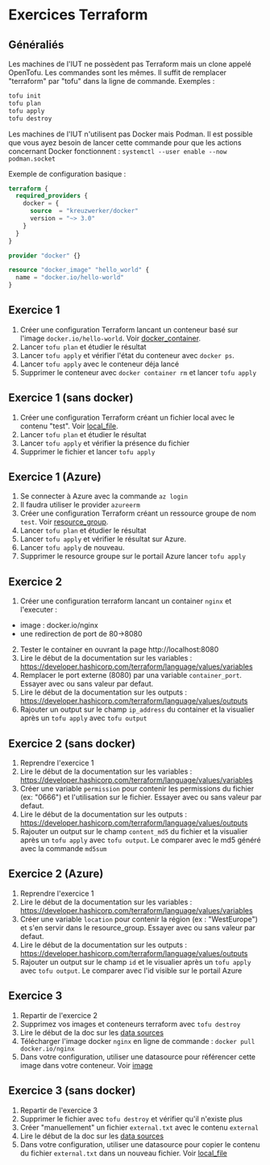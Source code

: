 # Exercices Terraform

## Généraliés

Les machines de l'IUT ne possèdent pas Terraform mais un clone appelé OpenTofu. Les commandes sont les mêmes. Il suffit de remplacer "terraform" par "tofu" dans la ligne de commande.
Exemples :
```bash
tofu init
tofu plan
tofu apply
tofu destroy
```

Les machines de l'IUT n'utilisent pas Docker mais Podman. Il est possible que vous ayez besoin de lancer cette commande pour que les actions concernant Docker fonctionnent : `systemctl --user enable --now podman.socket`

Exemple de configuration basique :
```terraform
terraform {
  required_providers {
    docker = {
      source  = "kreuzwerker/docker"
      version = "~> 3.0"
    }
  }
}

provider "docker" {}

resource "docker_image" "hello_world" {
  name = "docker.io/hello-world"
}
```

## Exercice 1

1. Créer une configuration Terraform lancant un conteneur basé sur l'image `docker.io/hello-world`. Voir [docker_container](https://registry.terraform.io/providers/kreuzwerker/docker/latest/docs/resources/container).
2. Lancer `tofu plan` et étudier le résultat
3. Lancer `tofu apply` et vérifier l'état du conteneur avec `docker ps`.
4. Lancer `tofu apply` avec le conteneur déja lancé
5. Supprimer le conteneur avec `docker container rm` et lancer `tofu apply`

## Exercice 1 (sans docker)

1. Créer une configuration Terraform créant un fichier local avec le contenu "test". Voir [local_file](https://registry.terraform.io/providers/hashicorp/local/latest/docs/resources/file).
2. Lancer `tofu plan` et étudier le résultat
3. Lancer `tofu apply` et vérifier la présence du fichier
4. Supprimer le fichier et lancer `tofu apply`

## Exercice 1 (Azure)

1. Se connecter à Azure avec la commande `az login`
2. Il faudra utiliser le provider `azureerm`
1. Créer une configuration Terraform créant un ressource groupe de nom `test`. Voir [resource_group](https://registry.terraform.io/providers/hashicorp/azurerm/latest/docs/resources/resource_group).
2. Lancer `tofu plan` et étudier le résultat
3. Lancer `tofu apply` et vérifier le résultat sur Azure.
4. Lancer `tofu apply` de nouveau.
5. Supprimer le resource groupe sur le portail Azure  lancer `tofu apply`

## Exercice 2

1. Créer une configuration terraform lancant un container `nginx` et l'executer :
* image : docker.io/nginx
* une redirection de port de 80->8080
2. Tester le container en ouvrant la page http://localhost:8080
3. Lire le début de la documentation sur les variables : https://developer.hashicorp.com/terraform/language/values/variables
4. Remplacer le port externe (8080) par una variable `container_port`. Essayer avec ou sans valeur par defaut.
5. Lire le début de la documentation sur les outputs : https://developer.hashicorp.com/terraform/language/values/outputs
6. Rajouter un output sur le champ `ip_address` du container et la visualier après un `tofu apply` avec `tofu output`

## Exercice 2 (sans docker)

1. Reprendre l'exercice 1
2. Lire le début de la documentation sur les variables : https://developer.hashicorp.com/terraform/language/values/variables
3. Créer une variable `permission` pour contenir les permissions du fichier (ex: "0666") et l'utilisation sur le fichier. Essayer avec ou sans valeur par defaut.
4. Lire le début de la documentation sur les outputs : https://developer.hashicorp.com/terraform/language/values/outputs
5. Rajouter un output sur le champ `content_md5` du fichier et la visualier après un `tofu apply` avec `tofu output`. Le comparer avec le md5 généré avec la commande `md5sum`

## Exercice 2 (Azure)

1. Reprendre l'exercice 1
2. Lire le début de la documentation sur les variables : https://developer.hashicorp.com/terraform/language/values/variables
3. Créer une variable `location` pour contenir la région (ex : "WestEurope") et s'en servir dans le resource_group. Essayer avec ou sans valeur par defaut.
4. Lire le début de la documentation sur les outputs : https://developer.hashicorp.com/terraform/language/values/outputs
5. Rajouter un output sur le champ `id` et le visualier après un `tofu apply` avec `tofu output`. Le comparer avec l'id visible sur le portail Azure

## Exercice 3

1. Repartir de l'exercice 2
2. Supprimez vos images et conteneurs terraform avec `tofu destroy`
3. Lire le début de la doc sur les [data sources](https://developer.hashicorp.com/terraform/language/data-sources)
4. Télécharger l'image docker `nginx` en ligne de commande : `docker pull docker.io/nginx`
5. Dans votre configuration, utiliser une datasource pour référencer cette image dans votre conteneur. Voir [image](https://registry.terraform.io/providers/abh80/docker/latest/docs/data-sources/image)

## Exercice 3 (sans docker)

1. Repartir de l'exercice 3
2. Supprimer le fichier avec `tofu destroy` et vérifier qu'il n'existe plus
3. Créer "manuellement" un fichier `external.txt` avec le contenu `external`
4. Lire le début de la doc sur les [data sources](https://developer.hashicorp.com/terraform/language/data-sources)
5. Dans votre configuration, utiliser une datasource pour copier le contenu du fichier `external.txt` dans un nouveau fichier. Voir [local_file](https://registry.terraform.io/providers/abh80/docker/latest/docs/data-sources/image)

